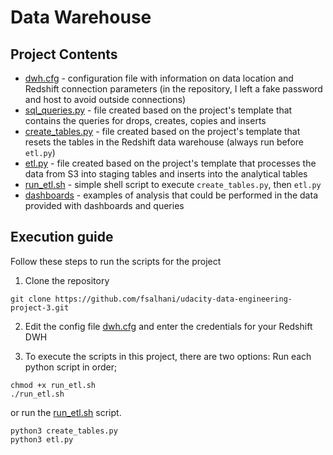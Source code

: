 # Data Warehouse

## Project Contents

* [dwh.cfg](dwh.cfg) - configuration file with information on data location and Redshift connection parameters (in the repository, I left a fake password and host to avoid outside connections)
* [sql_queries.py](sql_queries.py) - file created based on the project's template that contains the queries for drops, creates, copies and inserts
* [create_tables.py](create_tables.py) - file created based on the project's template that resets the tables in the Redshift data warehouse (always run before `etl.py`)
* [etl.py](etl.py) - file created based on the project's template that processes the data from S3 into staging tables and inserts into the analytical tables 
* [run_etl.sh](run_etl.sh) - simple shell script to execute `create_tables.py`, then `etl.py`
* [dashboards](dashboards) - examples of analysis that could be performed in the data provided with dashboards and queries

## Execution guide

Follow these steps to run the scripts for the project
1. Clone the repository
```shell
git clone https://github.com/fsalhani/udacity-data-engineering-project-3.git
```

2. Edit the config file [dwh.cfg](dwh.cfg) and enter the credentials for your Redshift DWH

3. To execute the scripts in this project, there are two options:
Run each python script in order;
```shell
chmod +x run_etl.sh
./run_etl.sh
```
or run the [run_etl.sh](run_etl.sh) script.
```shell
python3 create_tables.py
python3 etl.py
```
